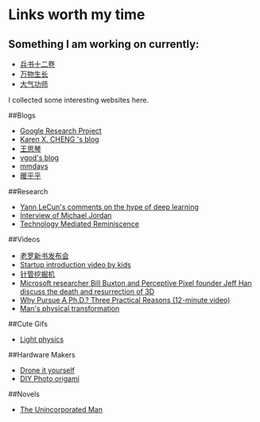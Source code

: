 Links worth my time
=================

## Something I am working on currently:
- [兵书十二卷](http://book.douban.com/subject/1290449/)
- [万物生长](http://book.douban.com/subject/3018339/)
- [大气功师](http://book.douban.com/subject/1470651/)

I collected some interesting websites here.

##Blogs

- [Google Research Project](http://googleresearch.blogspot.com/)
- [Karen X. CHENG 's blog](http://www.karenx.com/)
- [王思琴](http://www.sisiwalkingaway.com/SisiWalkingAwayChinese/CNHomePage/CN_HomePage.htm)
- [vgod's blog](http://blog.vgod.tw/)
- [mmdays](http://mmdays.com/)
- [暖乎乎](http://www.nuanhuhu.net/)

##Research

- [Yann LeCun's comments on the hype of deep learning](https://www.facebook.com/yann.lecun/posts/10152348155137143)
- [Interview of Michael Jordan](http://spectrum.ieee.org/robotics/artificial-intelligence/machinelearning-maestro-michael-jordan-on-the-delusions-of-big-data-and-other-huge-engineering-efforts#qaTopicThree)
- [Technology Mediated Reminiscence](http://www.slideshare.net/WCTsai/20140520-technology-mediated-reminiscence-joes-phd-orals)



##Videos
- [老罗新书发布会](http://blog.sina.com.cn/s/blog_48f52a460101b5l0.html)
- [Startup introduction video by kids](http://mimobaby.com/story/)
- [针管挖掘机](http://v.ku6.com/show/LmC26zyjAkphGp-bZ-gI_g...html)
- [Microsoft researcher Bill Buxton and Perceptive Pixel founder Jeff Han discuss the death and resurrection of 3D](http://blogs.technet.com/b/firehose/archive/2014/02/26/microsoft-researcher-bill-buxton-and-perceptive-pixel-founder-jeff-han-discuss-the-death-and-resurrection-of-3d.aspx)
- [Why Pursue A Ph.D.? Three Practical Reasons (12-minute video)](http://vimeo.com/80236275)
- [Man's physical transformation](http://v.youku.com/v_show/id_XNjMyNDA1ODI4.html)

##Cute Gifs
- [Light physics](http://ww2.sinaimg.cn/bmiddle/64c91882gw1efpo7xgp6qg207y078e83.gif)


##Hardware Makers
- [Drone it yourself](http://jaspervanloenen.com/diy/)
- [DIY Photo origami](http://foldplay.com/foldplay.action)

##Novels
- [The Unincorporated Man](http://www.amazon.com/The-Unincorporated-Man-Dani-Kollin/dp/B005DI93O8#customerReviews)

